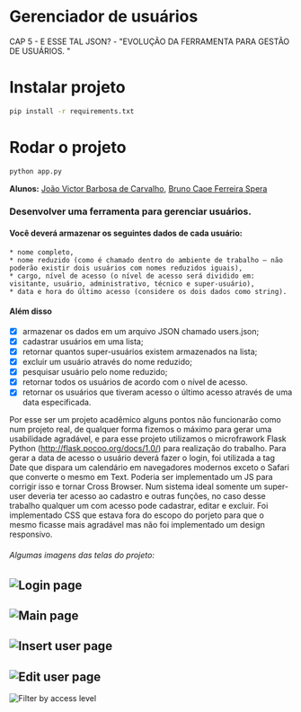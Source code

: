 # Gerenciador de usuários

CAP 5 - E ESSE TAL JSON? - "EVOLUÇÃO DA FERRAMENTA PARA GESTÃO DE USUÁRIOS. "

# Instalar projeto

```sh
pip install -r requirements.txt
```

# Rodar o projeto

```sh
python app.py
```

**Alunos:** [João Victor Barbosa de Carvalho](https://github.com/joaocarvalhowd), [Bruno Caoe Ferreira Spera](https://github.com/brunospera)

### Desenvolver uma ferramenta para gerenciar usuários. 

#### Você deverá armazenar os seguintes dados de cada usuário: 
    * nome completo, 
    * nome reduzido (como é chamado dentro do ambiente de trabalho – não poderão existir dois usuários com nomes reduzidos iguais), 
    * cargo, nível de acesso (o nível de acesso será dividido em: visitante, usuário, administrativo, técnico e super-usuário), 
    * data e hora do último acesso (considere os dois dados como string).

#### Além disso
 - [x] armazenar os dados em um arquivo JSON chamado users.json;
 - [x] cadastrar usuários em uma lista; 
 - [x] retornar quantos super-usuários existem armazenados na lista; 
 - [x] excluir um usuário através do nome reduzido; 
 - [x] pesquisar usuário pelo nome reduzido; 
 - [x] retornar todos os usuários de acordo com o nível de acesso. 
 - [x] retornar os usuários que tiveram acesso o último acesso através de uma data especificada.

Por esse ser um projeto acadêmico alguns pontos não funcionarão como num projeto real, de qualquer forma fizemos o máximo para gerar uma usabilidade agradável, e para esse projeto utilizamos o microfrawork Flask Python (http://flask.pocoo.org/docs/1.0/) para realização do trabalho.
Para gerar a data de acesso o usuário deverá fazer o login, foi utilizada a tag Date que dispara um calendário em navegadores modernos exceto o Safari que converte o mesmo em Text. Poderia ser implementado um JS para corrigir isso e tornar Cross Browser.
Num sistema ideal somente um super-user deveria ter acesso ao cadastro e outras funções, no caso desse trabalho qualquer um com acesso pode cadastrar, editar e excluir.
Foi implementado CSS que estava fora do escopo do porjeto para que o mesmo ficasse mais agradável mas não foi implementado um design responsivo.

###### Algumas imagens das telas do projeto:
![Login page](https://pentest.tools/fiap/img/login.jpg)
---
![Main page](https://pentest.tools/fiap/img/main-page.jpg)
---
![Insert user page](https://pentest.tools/fiap/img/insert-user.jpg)
---
![Edit user page](https://pentest.tools/fiap/img/edit-user.jpg)
---
![Filter by access level](https://pentest.tools/fiap/img/filter-user-by-level-access.jpg)
